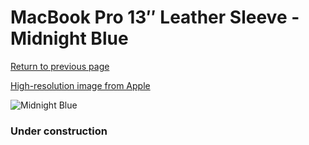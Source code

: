 # MacBook Pro 13″ Leather Sleeve - Midnight Blue

[Return to previous page](/macbook)

[High-resolution image from Apple](https://store.storeimages.cdn-apple.com/8756/as-images.apple.com/is/MRQL2?wid=4500&hei=4500&fmt=png)

<div style="width: 384px"><img src="/everypreview/MRQL2.png" alt="Midnight Blue"></div>

### Under construction
